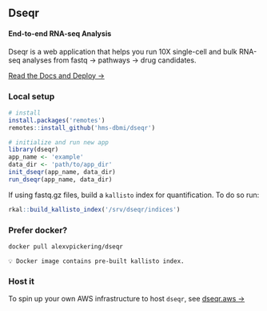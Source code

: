 ## Dseqr
#### **End-to-end RNA-seq Analysis**

Dseqr is a web application that helps you run 10X single-cell and bulk RNA-seq analyses from fastq → pathways → drug candidates.

[Read the Docs and Deploy →](https://docs.dseqr.com)

### Local setup

```R
# install
install.packages('remotes')
remotes::install_github('hms-dbmi/dseqr')

# initialize and run new app
library(dseqr)
app_name <- 'example'
data_dir <- 'path/to/app_dir'
init_dseqr(app_name, data_dir)
run_dseqr(app_name, data_dir)
```

If using fastq.gz files, build a `kallisto` index for quantification. To do so run:

```R
rkal::build_kallisto_index('/srv/dseqr/indices')
```

### Prefer docker?

```bash
docker pull alexvpickering/dseqr
```

`💡 Docker image contains pre-built kallisto index.`


### Host it

To spin up your own AWS infrastructure to host `dseqr`, see [dseqr.aws →](https://github.com/hms-dbmi/dseqr.aws)
